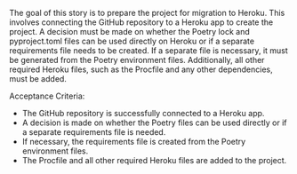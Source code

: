 The goal of this story is to prepare the project for migration to Heroku. This involves connecting the GitHub repository to a Heroku app to create the project. A decision must be made on whether the Poetry lock and pyproject.toml files can be used directly on Heroku or if a separate requirements file needs to be created. If a separate file is necessary, it must be generated from the Poetry environment files. Additionally, all other required Heroku files, such as the Procfile and any other dependencies, must be added.

Acceptance Criteria:

- The GitHub repository is successfully connected to a Heroku app.
- A decision is made on whether the Poetry files can be used directly or if a separate requirements file is needed.
- If necessary, the requirements file is created from the Poetry environment files.
- The Procfile and all other required Heroku files are added to the project.